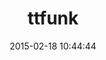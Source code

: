 ---
layout: post
title:  "ttfunk"
repo:   "prawnpdf/ttfunk"
date:   2015-02-18 10:44:44
gemurl: https://github.com/prawnpdf/ttfunk
---